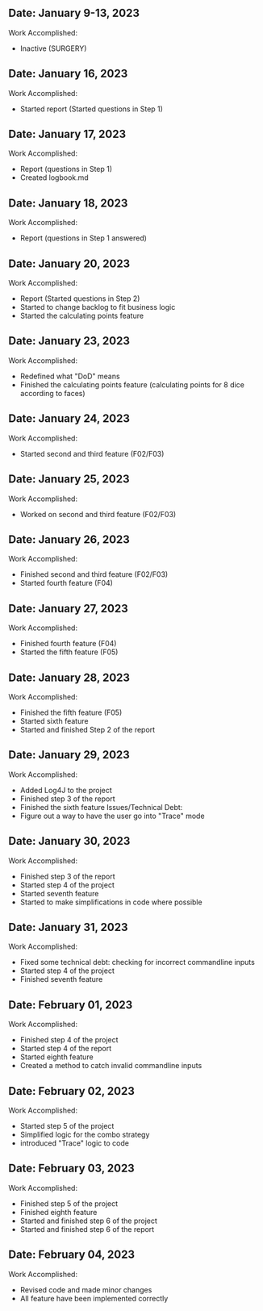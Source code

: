 ## Date: January 9-13, 2023
Work Accomplished:
- Inactive (SURGERY)

## Date: January 16, 2023
Work Accomplished:
- Started report (Started questions in Step 1)

## Date: January 17, 2023
Work Accomplished:
- Report (questions in Step 1)
- Created logbook.md 

## Date: January 18, 2023
Work Accomplished:
- Report (questions in Step 1 answered)

## Date: January 20, 2023
Work Accomplished:
- Report (Started questions in Step 2)
- Started to change backlog to fit business logic
- Started the calculating points feature 

## Date: January 23, 2023
Work Accomplished:
- Redefined what "DoD" means
- Finished the calculating points feature (calculating points for 8 dice according to faces)

## Date: January 24, 2023
Work Accomplished:
- Started second and third feature (F02/F03)

## Date: January 25, 2023
Work Accomplished:
- Worked on second and third feature (F02/F03)

## Date: January 26, 2023
Work Accomplished:
- Finished second and third feature (F02/F03)
- Started fourth feature (F04)

## Date: January 27, 2023
Work Accomplished:
- Finished fourth feature (F04)
- Started the fifth feature (F05)

## Date: January 28, 2023
Work Accomplished:
- Finished the fifth feature (F05)
- Started sixth feature
- Started and finished Step 2 of the report

## Date: January 29, 2023
Work Accomplished:
- Added Log4J to the project
- Finished step 3 of the report
- Finished the sixth feature
Issues/Technical Debt:
- Figure out a way to have the user go into "Trace" mode

## Date: January 30, 2023
Work Accomplished:
- Finished step 3 of the report
- Started step 4 of the project
- Started seventh feature
- Started to make simplifications in code where possible

## Date: January 31, 2023
Work Accomplished:
- Fixed some technical debt: checking for incorrect commandline inputs
- Started step 4 of the project
- Finished seventh feature

## Date: February 01, 2023
Work Accomplished:
- Finished step 4 of the project
- Started step 4 of the report
- Started eighth feature
- Created a method to catch invalid commandline inputs

## Date: February 02, 2023
Work Accomplished:
- Started step 5 of the project
- Simplified logic for the combo strategy
- introduced "Trace" logic to code

## Date: February 03, 2023
Work Accomplished:
- Finished step 5 of the project
- Finished eighth feature
- Started and finished step 6 of the project
- Started and finished step 6 of the report 

## Date: February 04, 2023
Work Accomplished:
- Revised code and made minor changes
- All feature have been implemented correctly 